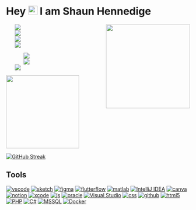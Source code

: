 <h1> Hey <img src="https://media.giphy.com/media/hvRJCLFzcasrR4ia7z/giphy.gif" width="25px"> I am Shaun Hennedige </h1>

<img align='right' src="https://media2.giphy.com/media/fvx95jkua5th3YeThr/giphy.gif?cid=ecf05e47b596davzzkj65n2frc8josr9jwcikb1zaflbjmv4&rid=giphy.gif&ct=s" width="230">

<ul>
  <img src="https://img.shields.io/badge/Working%20as%20a-Freelance%20Software%20Engineer-blue?style=flat-square&logo=appveyor"/><br>
  <img src="https://img.shields.io/badge/Help%20with-Web%20App%20Development-yellow?style=flat-square&logo=appveyor"/><br>
  <img src="https://img.shields.io/badge/Ask%20me%20about-Anything-orange?style=flat-square&logo=appveyor"/><br>
  <img src="https://img.shields.io/badge/How%20to%20reach%20me-blueviolet?style=flat-square&logo=appveyor"/><br>
    <ul style="list-style-type: none;">
      <img src="https://img.shields.io/badge/Tel%2FWhatsApp-%2B94%20764778823-green?style=flat-square&logo=appveyor"/><br>
      <img src="https://img.shields.io/badge/EMAIL-shaundvp%40gmail.com-orange?style=flat-square&logo=appveyor"/><br>
    </ul>
  <img src="https://img.shields.io/badge/Fun%20fact-I%20am%20a%20Song%20Lover-lightgrey?style=flat-square&logo=appveyor"/>
</ul>

<img align='center' src="https://media0.giphy.com/media/hqU2KkjW5bE2v2Z7Q2/giphy.gif?cid=ecf05e47k1xhvwj8snj5jrqryh5jb1pzighx8rgxwte63rh1&rid=giphy.gif&ct=ts" width="200">

[![GitHub Streak](http://github-readme-streak-stats.herokuapp.com?user=ShaunHennedige&theme=dark&date_format=j%2Fn%5B%2FY%5D)](https://git.io/streak-stats)

<h2>Tools</h2>
<p align="left">
  <a href="https://code.visualstudio.com" target="_blank"><img src="https://img.shields.io/badge/vscode-blue?style=flat-square&logo=visual-studio-code&logoColor=white" alt="vscode"/></a>
  <a href="https://www.sketch.com" target="_blank"><img src="https://img.shields.io/badge/sketch-lightgrey?style=flat-square&logo=sketch&logoColor=white" alt="sketch"/></a>
  <a href="https://www.figma.com/" target="_blank"><img src="https://img.shields.io/badge/figma-purple?style=flat-square&logo=figma&logoColor=white" alt="figma"/></a>
  <a href="https://www.flutterflow.io/" target="_blank"><img src="https://img.shields.io/badge/flutterflow-blue?style=flat-square&logo=flutter&logoColor=white" alt="flutterflow"/></a>
  <a href="https://www.mathworks.com/products/matlab.html" target="_blank"><img src="https://img.shields.io/badge/matlab-orange?style=flat-square&logo=matlab&logoColor=white" alt="matlab"/></a>
  <a href="https://www.jetbrains.com/idea/" target="_blank"><img src="https://img.shields.io/badge/IntelliJ%20IDEA-green?style=flat-square&logo=intellij-idea&logoColor=white" alt="IntelliJ IDEA"/></a>
  <a href="https://www.canva.com" target="_blank"><img src="https://img.shields.io/badge/canva-blue?style=flat-square&logo=canva&logoColor=white" alt="canva"/></a>
  <a href="https://www.notion.so" target="_blank"><img src="https://img.shields.io/badge/notion-black?style=flat-square&logo=notion&logoColor=white" alt="notion"/></a>
  <a href="https://developer.apple.com/xcode/" target="_blank"><img src="https://img.shields.io/badge/xcode-blue?style=flat-square&logo=xcode&logoColor=white" alt="xcode"/></a>
  <a href="https://www.w3schools.com/js/" target="_blank"><img src="https://img.shields.io/badge/js-yellow?style=flat-square&logo=javascript&logoColor=white" alt="js"/></a>
  <a href="https://www.oracle.com/index.html" target="_blank"><img src="https://img.shields.io/badge/oracle-red?style=flat-square&logo=oracle&logoColor=white" alt="oracle"/></a>
  <a href="https://visualstudio.microsoft.com" target="_blank"><img src="https://img.shields.io/badge/Visual%20Studio-purple?style=flat-square&logo=visual-studio&logoColor=white" alt="Visual Studio"/></a>
  <a href="https://www.w3schools.com/css/" target="_blank"><img src="https://img.shields.io/badge/css-blue?style=flat-square&logo=css3&logoColor=white" alt="css"/></a>
  <a href="https://github.com" target="_blank"><img src="https://img.shields.io/badge/github-black?style=flat-square&logo=github&logoColor=white" alt="github"/></a>
  <a href="https://developer.mozilla.org/en-US/docs/Glossary/HTML5" target="_blank"><img src="https://img.shields.io/badge/html5-orange?style=flat-square&logo=html5&logoColor=white" alt="html5"/></a>
  <a href="https://phpenthusiast.com" target="_blank"><img src="https://img.shields.io/badge/PHP-blueviolet?style=flat-square&logo=php&logoColor=white" alt="PHP"/></a>
  <a href="https://www.w3schools.com/cs/index.php" target="_blank"><img src="https://img.shields.io/badge/C%23-blue?style=flat-square&logo=c-sharp&logoColor=white" alt="C#"/></a>
  <a href="https://www.microsoft.com/en-us/sql-server/sql-server-downloads" target="_blank"><img src="https://img.shields.io/badge/MSSQL-blue?style=flat-square&logo=microsoft-sql-server&logoColor=white" alt="MSSQL"/></a>
  <a href="https://www.docker.com" target="_blank"><img src="https://img.shields.io/badge/Docker-blue?style=flat-square&logo=docker&logoColor=white" alt="Docker"/></a>
</p>


